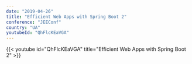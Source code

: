 ```yaml
---
date: "2019-04-26"
title: "Efficient Web Apps with Spring Boot 2"
conference: "JEEConf"
country: "UA"
youtubeId: "QhFlcKEaVGA"
---
```


{{< youtube id="QhFlcKEaVGA" title="Efficient Web Apps with Spring Boot 2" >}} 
